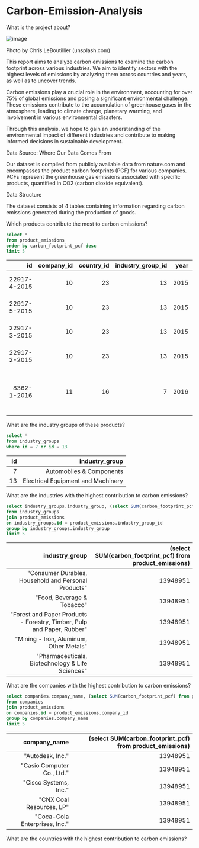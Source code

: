 # Carbon-Emission-Analysis

What is the project about?

![image](https://cdn.prod.website-files.com/63d2626cedcc41357cddabdf/664b69922ce036842dd8a5d0_chris-leboutillier-TUJud0AWAPI-unsplash-p-800.webp)

Photo by Chris LeBoutillier (unsplash.com)

This report aims to analyze carbon emissions to examine the carbon footprint across various industries. We aim to identify sectors with the highest levels of emissions by analyzing them across countries and years, as well as to uncover trends.

Carbon emissions play a crucial role in the environment, accounting for over 75% of global emissions and posing a significant environmental challenge. These emissions contribute to the accumulation of greenhouse gases in the atmosphere, leading to climate change, planetary warming, and involvement in various environmental disasters.

Through this analysis, we hope to gain an understanding of the environmental impact of different industries and contribute to making informed decisions in sustainable development.

Data Source: Where Our Data Comes From

Our dataset is compiled from publicly available data from nature.com and encompasses the product carbon footprints (PCF) for various companies. PCFs represent the greenhouse gas emissions associated with specific products, quantified in CO2 (carbon dioxide equivalent).

Data Structure

The dataset consists of 4 tables containing information regarding carbon emissions generated during the production of goods.

Which products contribute the most to carbon emissions?

```sql
select * 
from product_emissions
order by carbon_footprint_pcf desc
limit 5
```

id           | company_id | country_id | industry_group_id | year | product_name                                                       | weight_kg | carbon_footprint_pcf | upstream_percent_total_pcf                       | operations_percent_total_pcf                     | downstream_percent_total_pcf                     | 
| -----------: | ---------: | ---------: | ----------------: | ---: | -----------------------------------------------------------------: | --------: | -------------------: | -----------------------------------------------: | -----------------------------------------------: | -----------------------------------------------: | 
| 22917-4-2015 | 10         | 23         | 13                | 2015 | Wind Turbine G128 5 Megawats                                       | 600000    | 3718044              | N/a (product with insufficient stage-level data) | N/a (product with insufficient stage-level data) | N/a (product with insufficient stage-level data) | 
| 22917-5-2015 | 10         | 23         | 13                | 2015 | Wind Turbine G132 5 Megawats                                       | 600000    | 3276187              | N/a (product with insufficient stage-level data) | N/a (product with insufficient stage-level data) | N/a (product with insufficient stage-level data) | 
| 22917-3-2015 | 10         | 23         | 13                | 2015 | Wind Turbine G114 2 Megawats                                       | 400000    | 1532608              | N/a (product with insufficient stage-level data) | N/a (product with insufficient stage-level data) | N/a (product with insufficient stage-level data) | 
| 22917-2-2015 | 10         | 23         | 13                | 2015 | Wind Turbine G90 2 Megawats                                        | 361000    | 1251625              | N/a (product with insufficient stage-level data) | N/a (product with insufficient stage-level data) | N/a (product with insufficient stage-level data) | 
| 8362-1-2016  | 11         | 16         | 7                 | 2016 | Land Cruiser Prado. FJ Cruiser. Dyna trucks. Toyoace.IMV def unit. | 2272.33   | 191687               | 2.90                                             | 0.25                                             | 96.85                                            | 


What are the industry groups of these products?

```sql
select * 
from industry_groups
where id = 7 or id = 13
```

| id | industry_group                     | 
| -: | ---------------------------------: | 
| 7  | Automobiles & Components           | 
| 13 | Electrical Equipment and Machinery | 

What are the industries with the highest contribution to carbon emissions?

```sql
select industry_groups.industry_group, (select SUM(carbon_footprint_pcf) from product_emissions)
from industry_groups
join product_emissions
on industry_groups.id = product_emissions.industry_group_id
group by industry_groups.industry_group
limit 5
```

| industry_group                                                         | (select SUM(carbon_footprint_pcf) from product_emissions) | 
| ---------------------------------------------------------------------: | --------------------------------------------------------: | 
| "Consumer Durables, Household and Personal Products"                   | 13948951                                                  | 
| "Food, Beverage & Tobacco"                                             | 13948951                                                  | 
| "Forest and Paper Products - Forestry, Timber, Pulp and Paper, Rubber" | 13948951                                                  | 
| "Mining - Iron, Aluminum, Other Metals"                                | 13948951                                                  | 
| "Pharmaceuticals, Biotechnology & Life Sciences"                       | 13948951                                                  | 

What are the companies with the highest contribution to carbon emissions?

```sql
select companies.company_name, (select SUM(carbon_footprint_pcf) from product_emissions)
from companies
join product_emissions
on companies.id = product_emissions.company_id
group by companies.company_name
limit 5
```

| company_name                  | (select SUM(carbon_footprint_pcf) from product_emissions) | 
| ----------------------------: | --------------------------------------------------------: | 
| "Autodesk, Inc."              | 13948951                                                  | 
| "Casio Computer Co., Ltd."    | 13948951                                                  | 
| "Cisco Systems, Inc."         | 13948951                                                  | 
| "CNX Coal Resources, LP"      | 13948951                                                  | 
| "Coca-Cola Enterprises, Inc." | 13948951                                                  | 

What are the countries with the highest contribution to carbon emissions?

```sql
```

